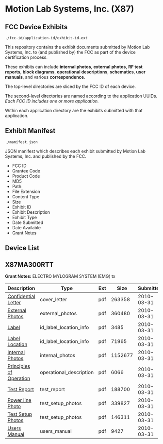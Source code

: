 # Motion Lab Systems, Inc. (X87)
## FCC Device Exhibits

```
./fcc-id/application-id/exhibit-id.ext
```

This repository contains the exhibit documents submitted by Motion Lab Systems, Inc. to (and published by) the FCC as part of the device certification process.

These exhibits can include **internal photos**, **external photos**, **RF test reports**, **block diagrams**, **operational descriptions**, **schematics**, **user manuals**, and various **correspondence**.

The top-level directories are sliced by the FCC ID of each device.

The second-level directories are named according to the application UUIDs. *Each FCC ID includes one or more application.*

Within each application directory are the exhibits submitted with that application. 

## Exhibit Manifest

```
./manifest.json
```

JSON manifest which describes each exhibit submitted by Motion Lab Systems, Inc. and published by the FCC.

- FCC ID
- Grantee Code
- Product Code
- MD5
- Path
- File Extension
- Content Type
- Size
- Exhibit ID
- Exhibit Description
- Exhibit Type
- Date Submitted
- Date Available
- Grant Notes

## Device List
## X87MA300RTT
**Grant Notes:** ELECTRO MYLOGRAM SYSTEM (EMG) tx

| Description | Type | Ext | Size | Submitted | Available |
| ----------- | ---- | --- | ---- | --------- | --------- |
| [Confidential Letter](X87MA300RTT/64818f5375ba35afaae1c7b3ce8ba320/1259884.pdf) | cover_letter | pdf | 263358 | 2010-03-31 | 2010-03-31 |
| [External Photos](X87MA300RTT/64818f5375ba35afaae1c7b3ce8ba320/1259885.pdf) | external_photos | pdf | 360480 | 2010-03-31 | 2010-03-31 |
| [Label](X87MA300RTT/64818f5375ba35afaae1c7b3ce8ba320/1259887.pdf) | id_label_location_info | pdf | 3485 | 2010-03-31 | 2010-03-31 |
| [Label Location](X87MA300RTT/64818f5375ba35afaae1c7b3ce8ba320/1259888.pdf) | id_label_location_info | pdf | 71965 | 2010-03-31 | 2010-03-31 |
| [Internal Photos](X87MA300RTT/64818f5375ba35afaae1c7b3ce8ba320/1259886.pdf) | internal_photos | pdf | 1152677 | 2010-03-31 | 2010-03-31 |
| [Principles of Operation](X87MA300RTT/64818f5375ba35afaae1c7b3ce8ba320/1259890.pdf) | operational_description | pdf | 6066 | 2010-03-31 | 2010-03-31 |
| [Test Report](X87MA300RTT/64818f5375ba35afaae1c7b3ce8ba320/1259883.pdf) | test_report | pdf | 188700 | 2010-03-31 | 2010-03-31 |
| [Power line Photo](X87MA300RTT/64818f5375ba35afaae1c7b3ce8ba320/1259881.pdf) | test_setup_photos | pdf | 339827 | 2010-03-31 | 2010-03-31 |
| [Test Setup Photos](X87MA300RTT/64818f5375ba35afaae1c7b3ce8ba320/1259882.pdf) | test_setup_photos | pdf | 146311 | 2010-03-31 | 2010-03-31 |
| [Users Manual](X87MA300RTT/64818f5375ba35afaae1c7b3ce8ba320/1259889.pdf) | users_manual | pdf | 9427 | 2010-03-31 | 2010-03-31 |
